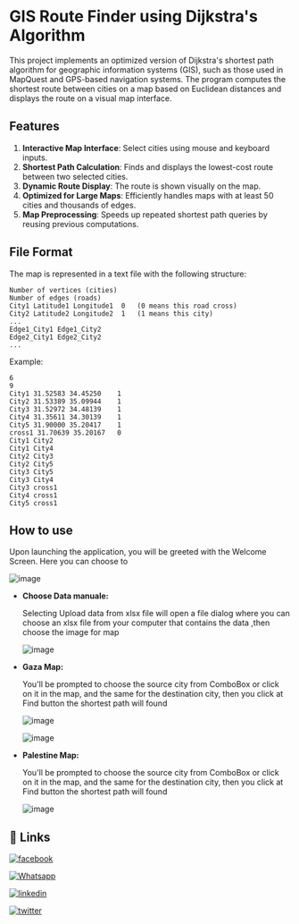 # GIS Route Finder using Dijkstra's Algorithm

This project implements an optimized version of Dijkstra's shortest path algorithm for geographic information systems (GIS), such as those used in MapQuest and GPS-based navigation systems. The program computes the shortest route between cities on a map based on Euclidean distances and displays the route on a visual map interface.

## Features

1. **Interactive Map Interface**: Select cities using mouse and keyboard inputs.
2. **Shortest Path Calculation**: Finds and displays the lowest-cost route between two selected cities.
3. **Dynamic Route Display**: The route is shown visually on the map.
4. **Optimized for Large Maps**: Efficiently handles maps with at least 50 cities and thousands of edges.
5. **Map Preprocessing**: Speeds up repeated shortest path queries by reusing previous computations.

## File Format

The map is represented in a text file with the following structure:

    Number of vertices (cities)  
    Number of edges (roads) 
    City1 Latitude1 Longitude1  0   (0 means this road cross)  
    City2 Latitude2 Longitude2  1   (1 means this city) 
    ...  
    Edge1_City1 Edge1_City2  
    Edge2_City1 Edge2_City2  
    ...  

Example:

    6
    9
    City1 31.52583 34.45250    1
    City2 31.53389 35.09944    1
    City3 31.52972 34.48139    1
    City4 31.35611 34.30139    1
    City5 31.90000 35.20417    1
    cross1 31.70639 35.20167   0 
    City1 City2
    City1 City4
    City2 City3
    City2 City5
    City3 City5
    City3 City4
    City3 cross1
    City4 cross1
    City5 cross1

## How to use
Upon launching the application, you will be greeted with the Welcome Screen. Here you can choose to 

  ![image](https://github.com/qossayrida/QossayRida/assets/59481839/a02432a6-088d-4441-a8e1-2a55a3148dab)

- **Choose Data manuale:**

    Selecting Upload data from xlsx file will open a file dialog where you can choose an xlsx file from your computer that contains the data ,then choose the image for map
  
    ![image](https://github.com/qossayrida/QossayRida/assets/59481839/bbe52e4d-b9a7-4291-8a65-b44ac4f61b90)

- **Gaza Map:** 

    You'll be prompted to choose the source city from ComboBox or click on it in the map, and the same for the destination city, then you click at Find button the shortest path will found  

    ![image](https://github.com/qossayrida/QossayRida/assets/59481839/9ea10e13-e9d9-4867-b612-d5eb0f58c344)

    ![image](https://github.com/qossayrida/QossayRida/assets/59481839/97888a91-226b-4845-9903-0c281c0c9258)


- **Palestine Map:** 

    You'll be prompted to choose the source city from ComboBox or click on it in the map, and the same for the destination city, then you click at Find button the shortest path will found  

    ![image](https://github.com/qossayrida/QossayRida/assets/59481839/22e2ceef-bda3-42e0-993c-96de6defe3fb)





## 🔗 Links

[![facebook](https://img.shields.io/badge/facebook-0077B5?style=for-the-badge&logo=facebook&logoColor=white)](https://www.facebook.com/qossay.rida?mibextid=2JQ9oc)

[![Whatsapp](https://img.shields.io/badge/Whatsapp-25D366?style=for-the-badge&logo=Whatsapp&logoColor=white)](https://wa.me/+972598592423)

[![linkedin](https://img.shields.io/badge/linkedin-0077B5?style=for-the-badge&logo=linkedin&logoColor=white)](https://www.linkedin.com/in/qossay-rida-3aa3b81a1?utm_source=share&utm_campaign=share_via&utm_content=profile&utm_medium=android_app )

[![twitter](https://img.shields.io/badge/twitter-1DA1F2?style=for-the-badge&logo=twitter&logoColor=white)](https://twitter.com/qossayrida)
